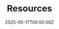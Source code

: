 ---
title: "Resources"
date: 2025-05-17T00:00:00Z
last_updated: If an FAQ is updated, the date of the edit. Otherwise, same as the `date` attribute. Format - `YYYY-MM-DDT00:00:00Z`
draft: true
url: /resources 
layout: 
summary: Summary text that will show up on the topic page with the full list of FAQs (see first image)
contributors: Names of the people that contributed to writing and editing the FAQ
---